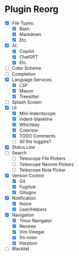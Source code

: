 # Plugin Reorg

- [x] File Types:
  - [x] Bash
  - [x] Markdown
  - [x] Etc.
- [x] AI:
  - [x] Copilot
  - [x] ChatGPT
  - [x] Etc.
- [ ] Color Scheme
- [ ] Completion
- [x] Language Services
  - [x] LSP
  - [x] Mason
  - [x] Treesitter
- [ ] Splash Screen
- [x] UI
  - [x] Mini-Indentscope
  - [x] indent-blankline
  - [x] Whichkey
  - [x] Colorizer
  - [x] TODO Comments
  - [ ] All the toggles?
- [x] Status Line
- [ ] Search
  - [ ] Telescope File Pickers
  - [ ] Telescope Neovim Pickers
  - [ ] Telescope Note Picker
- [x] Version Control
  - [x] Git
  - [x] Fugitive
  - [x] Gitsigns
- [x] Notification
  - [x] Noice
  - [x] User/Helpers
- [x] Navigation
  - [x] Tmux Navigator
  - [x] Neotree
  - [x] Vim Vinegar
  - [x] fm-nvim
  - [x] Harpoon
- [ ] Blacklist
